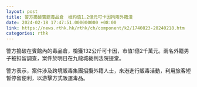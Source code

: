 ```yaml
---
layout: post
title: 警方搗破賓館毒品倉　檢約值1.2億元可卡因拘兩外籍漢
date: 2024-02-18 17:47:51.000000000 +08:00
link: https://news.rthk.hk/rthk/ch/component/k2/1740823-20240218.htm
categories: rthk
---
```


警方搗破在賓館內的毒品倉，檢獲132公斤可卡因，市值1億2千萬元。兩名外籍男子被扣留調查，案件於明日在九龍城裁判法院提堂。

警方表示，案件涉及跨境販毒集團招攬外籍人士，來港進行販毒活動，利用旅客短暫停留便利，以游擊方式販運毒品。

